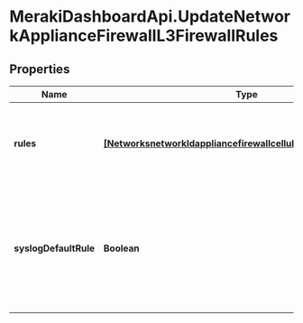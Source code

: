 # MerakiDashboardApi.UpdateNetworkApplianceFirewallL3FirewallRules

## Properties
Name | Type | Description | Notes
------------ | ------------- | ------------- | -------------
**rules** | [**[NetworksnetworkIdappliancefirewallcellularFirewallRulesRules]**](NetworksnetworkIdappliancefirewallcellularFirewallRulesRules.md) | An ordered array of the firewall rules (not including the default rule) | [optional] 
**syslogDefaultRule** | **Boolean** | Log the special default rule (boolean value - enable only if you've configured a syslog server) (optional) | [optional] 


